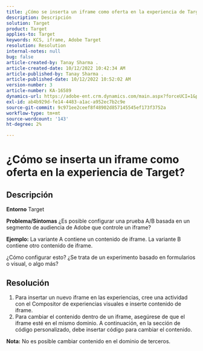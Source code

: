 ```yaml
---
title: ¿Cómo se inserta un iframe como oferta en la experiencia de Target?
description: Descripción
solution: Target
product: Target
applies-to: Target
keywords: KCS, iframe, Adobe Target
resolution: Resolution
internal-notes: null
bug: false
article-created-by: Tanay Sharma .
article-created-date: 10/12/2022 10:42:34 AM
article-published-by: Tanay Sharma .
article-published-date: 10/12/2022 10:52:02 AM
version-number: 3
article-number: KA-16589
dynamics-url: https://adobe-ent.crm.dynamics.com/main.aspx?forceUCI=1&pagetype=entityrecord&etn=knowledgearticle&id=a3521d94-1a4a-ed11-bba2-0022480868ff
exl-id: ab4b929d-fe14-4483-a1ac-a952ec7b2c9e
source-git-commit: 9c971ee2ceef8f48902d857145545ef173f3752a
workflow-type: tm+mt
source-wordcount: '143'
ht-degree: 2%

---
```


# ¿Cómo se inserta un iframe como oferta en la experiencia de Target?

## Descripción

<b>Entorno</b>
Target


<b>Problema/Síntomas</b>
¿Es posible configurar una prueba A/B basada en un segmento de audiencia de Adobe que controle un iframe?



<b>Ejemplo:</b> La variante A contiene un contenido de iframe. La variante B contiene otro contenido de iframe.

¿Cómo configurar esto? ¿Se trata de un experimento basado en formularios o visual, o algo más?


## Resolución




1. Para insertar un nuevo iframe en las experiencias, cree una actividad con el Compositor de experiencias visuales e inserte contenido de iframe.
2. Para cambiar el contenido dentro de un iframe, asegúrese de que el iframe esté en el mismo dominio. A continuación, en la sección de código personalizado, debe insertar código para cambiar el contenido.




<b>Nota:</b> No es posible cambiar contenido en el dominio de terceros.
